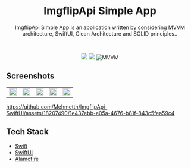 <h1 align="center">ImgflipApi Simple App</h1>
<p align="center">  
ImgflipApi Simple App is an application written by considering MVVM architecture, SwiftUI, Clean Architecture and SOLID principles..
  </p>
</br>

<p align="center">
  <img src="https://img.shields.io/badge/SwiftUI-brightgreen.svg?style=flat"/></a>
  <img src="https://img.shields.io/badge/Swift-blue"/></a>
  <img alt="MVVM" src="https://img.shields.io/badge/MVVM-Architecture-purple"/>
</p>

## Screenshots
<table>
  <tr>
    <td><img src="https://github.com/Mehmetth/ImgflipApi-SwiftUI/assets/18207490/92d0d2f1-ae8b-494b-b9a0-d12038eb8455" width="100%"></td>
    <td><img src="https://github.com/Mehmetth/ImgflipApi-SwiftUI/assets/18207490/d3612cc8-9890-4ac7-ad69-ad2870bae455" width="100%"></td>
    <td><img src="https://github.com/Mehmetth/ImgflipApi-SwiftUI/assets/18207490/019cd35e-49e7-4c6c-92da-a6263f96fdf1" width="100%"></td>
    <td><img src="https://github.com/Mehmetth/ImgflipApi-SwiftUI/assets/18207490/df481341-4700-45b4-918c-c275ab059b0c" width="100%"></td>
    <td><img src="https://github.com/Mehmetth/ImgflipApi-SwiftUI/assets/18207490/33db27be-d1fb-41ce-a59b-feb822c860e6" width="100%"></td>
  </tr>
</table>

https://github.com/Mehmetth/ImgflipApi-SwiftUI/assets/18207490/1e437ebb-e05a-4676-b81f-843c5fea59c4

## Tech Stack
- [Swift](https://developer.apple.com/swift/)
- [SwiftUI](https://developer.apple.com/xcode/swiftui/)
- [Alamofire](https://github.com/Alamofire/Alamofire)
